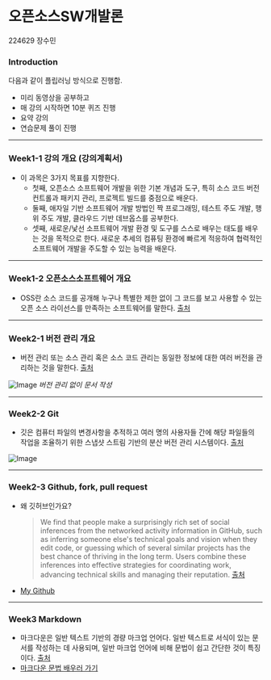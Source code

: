 # **오픈소스SW개발론**
224629 장수민

### Introduction
다음과 같이 플립러닝 방식으로 진행함.
- 미리 동영상을 공부하고
- 매 강의 시작하면 10분 퀴즈 진행
- 요약 강의 
- 연습문제 풀이 진행

-------------
### Week1-1 강의 개요 (강의계획서)
* 이 과목은 3가지 목표를 지향한다. 
  - 첫째, 오픈소스 소프트웨어 개발을 위한 기본 개념과 도구, 
  특히 소스 코드 버전 컨트롤과 패키지 관리, 프로젝트 빌드를 중점으로 배운다. 
  - 둘째, 애자일 기반 소프트웨어 개발 방법인 짝 프로그래밍, 테스트 주도 개발, 
  행위 주도 개발, 클라우드 기반 데브옵스를 공부한다. 
  - 셋째, 새로운/낯선 소프트웨어 개발 환경 및 도구를 스스로 배우는 태도를 배우는 것을 목적으로 한다. 
  새로운 추세의 컴퓨팅 환경에 빠르게 적응하여 협력적인 소프트웨어 개발을 주도할 수 있는 능력을 배운다.

-------------
### Week1-2 오픈소스소프트웨어 개요
* OSS란 소스 코드를 공개해 누구나 특별한 제한 없이 그 코드를 보고 사용할 수 있는 오픈 소스 라이선스를 만족하는 소프트웨어를 말한다. [출처](https://ko.wikipedia.org/wiki/오픈_소스_소프트웨어)

-------------
### Week2-1 버전 관리 개요
* 버전 관리 또는 소스 관리 혹은 소스 코드 관리는 동일한 정보에 대한 여러 버전을 관리하는 것을 말한다. [출처](https://ko.wikipedia.org/wiki/버전_관리)

![Image](https://github.com/user-attachments/assets/5ab155f3-309d-4ee5-9665-5d0d890cff65)
_버전 관리 없이 문서 작성_

-------------
### Week2-2 Git
* 깃은 컴퓨터 파일의 변경사항을 추적하고 여러 명의 사용자들 간에 해당 파일들의 작업을 조율하기 위한 스냅샷 스트림 기반의 분산 버전 관리 시스템이다. [출처](https://ko.wikipedia.org/wiki/깃_(소프트웨어))

![Image](https://git-scm.com/images/logos/1color-orange-lightbg@2x.png)

-------------
### Week2-3 Github, fork, pull request
* 왜 깃허브인가요?
  > We find that people make a surprisingly rich set of social inferences from the networked activity information in GitHub, such as inferring someone else's technical goals and vision when they edit code, or guessing which of several similar projects has the best chance of thriving in the long term. Users combine these inferences into effective strategies for coordinating work, advancing technical skills and managing their reputation. [출처](https://dl.acm.org/doi/10.1145/2145204.2145396)
* [My Github](https://github.com/sumintnals)

-------------
### Week3     Markdown
* 마크다운은 일반 텍스트 기반의 경량 마크업 언어다. 일반 텍스트로 서식이 있는 문서를 작성하는 데 사용되며, 일반 마크업 언어에 비해 문법이 쉽고 간단한 것이 특징이다. [출처](https://ko.wikipedia.org/wiki/마크다운)
* [마크다운 문법 배우러 가기](https://www.markdowntutorial.com/)
